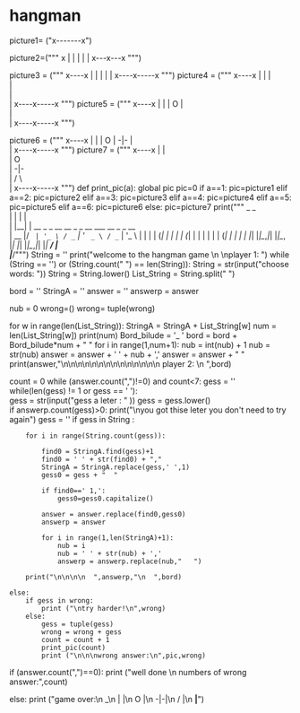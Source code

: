 # hangman

picture1= ("x-------x")

picture2=("""    x
     |
     |
     |
     |
     | 
 x---x---x """)

picture3 = ("""     x----x
      |
      |
      |
      |
      | 
 x----x-----x """)
picture4 = ("""     x----x
      |    |
      |    
      |    
      |    
      | 
 x----x-----x """)
picture5 = ("""     x----x
      |    |
      |    O
      |    
      |    
      | 
 x----x-----x """)

picture6 = ("""     x----x
      |    |
      |    O
      |   -|-
      |    
      | 
 x----x-----x """)
picture7 = ("""     x----x
      |    |   
      |    O   
      |   -|-  
      |   / \  
      | 
 x----x-----x   """)
def print_pic(a):
    global pic
    pic=0
    if a==1:
        pic=picture1
    elif a==2:
        pic=picture2
    elif a==3:
        pic=picture3
    elif a==4:
        pic=picture4
    elif a==5:
        pic=picture5
    elif a==6:
        pic=picture6
    else:
        pic=picture7
print("""  _    _                                         
 | |  | |                                        
 | |__| | __ _ _ __   __ _ _ __ ___   __ _ _ __  
 |  __  |/ _` | '_ \ / _` | '_ ` _ \ / _` | '_ \ 
 | |  | | (_| | | | | (_| | | | | | | (_| | | | |
 |_|  |_|\__,_|_| |_|\__, |_| |_| |_|\__,_|_| |_|
                      __/ |                      
                     |___/""")
String = ''
print("welcome to the hangman game \n \nplayer 1: ")
while (String == '') or (String.count(" ") == len(String)):
     String = str(input("choose words: "))
String = String.lower()
List_String = String.split(" ")

bord = ''
StringA = ''
answer = ''
answerp = answer

nub = 0
wrong=()
wrong= tuple(wrong)

for w in range(len(List_String)):
    StringA = StringA + List_String[w]
    num = len(List_String[w])
    print(num)
    Bord_bilude = '_  '
    bord = bord + Bord_bilude*num + "  "
    for i in range(1,num+1):
        nub = int(nub) + 1
        nub = str(nub)
        answer =  answer + ' ' + nub + ','
    answer = answer + "  "
print(answer,"\n\n\n\n\n\n\n\n\n\n\n\n\n\n player 2: \n  ",bord)

count = 0
while (answer.count(",")!=0) and count<7:
    gess = ''
    while(len(gess) != 1 or gess == ' '):  
        gess = str(input("gess a leter : " ))
        gess = gess.lower()         
        if answerp.count(gess)>0:
            print("\nyou got thise leter you don't need to try again")
            gess = ''
    if gess in String :
                  
        for i in range(String.count(gess)):
                 
            find0 = StringA.find(gess)+1
            find0 = ' ' + str(find0) + ","
            StringA = StringA.replace(gess,' ',1)
            gess0 = gess + "  "
                          
            if find0==' 1,':
                gess0=gess0.capitalize()
                         
            answer = answer.replace(find0,gess0)
            answerp = answer
                        
            for i in range(1,len(StringA)+1):
                nub = i
                nub = ' ' + str(nub) + ','
                answerp = answerp.replace(nub,"   ")
                  
        print("\n\n\n\n  ",answerp,"\n  ",bord)

    else:
        if gess in wrong:
            print ("\ntry harder!\n",wrong)  
        else:
            gess = tuple(gess)
            wrong = wrong + gess
            count = count + 1
            print_pic(count)
            print ("\n\n\nwrong answer:\n",pic,wrong)  

if (answer.count(",")==0):
    print ("well done \n numbers of wrong answer:",count)   

else:
    print ("game over:\n    _\n   | |\n   O |\n  -|-|\n  / \|\n   __|__")
